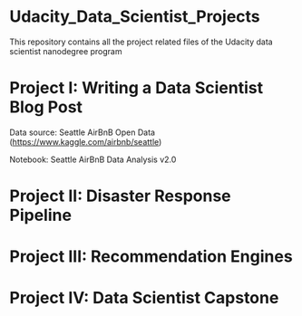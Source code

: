 # Udacity_Data_Scientist_Projects
This repository contains all the project related files of the Udacity data scientist nanodegree program

# Project I: Writing a Data Scientist Blog Post
Data source: Seattle AirBnB Open Data (https://www.kaggle.com/airbnb/seattle)

Notebook: Seattle AirBnB Data Analysis v2.0

# Project II: Disaster Response Pipeline


# Project III: Recommendation Engines


# Project IV: Data Scientist Capstone
